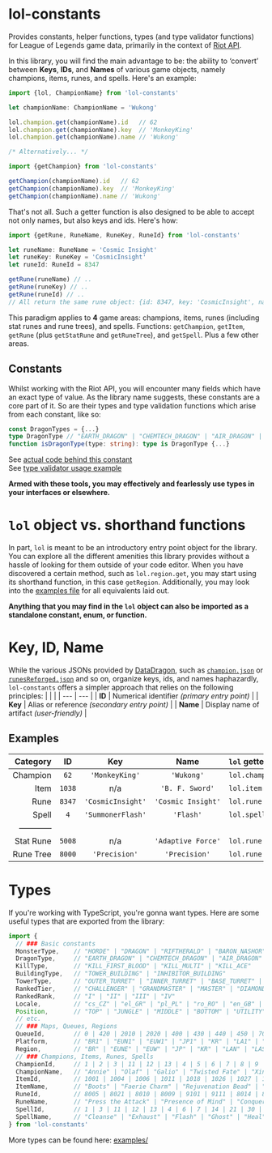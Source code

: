 # lol-constants
Provides constants, helper functions, types (and type validator functions) for League of Legends game data, primarily in the context of [Riot API](https://developer.riotgames.com/docs/lol).

In this library, you will find the main advantage to be: the ability to ‘convert’ between **Keys**, **IDs**, and **Names** of various game objects, namely champions, items, runes, and spells. Here's an example:

```typescript
import {lol, ChampionName} from 'lol-constants'

let championName: ChampionName = 'Wukong'

lol.champion.get(championName).id   // 62
lol.champion.get(championName).key  // 'MonkeyKing'
lol.champion.get(championName).name // 'Wukong'

/* Alternatively... */

import {getChampion} from 'lol-constants'

getChampion(championName).id   // 62
getChampion(championName).key  // 'MonkeyKing'
getChampion(championName).name // 'Wukong'
```

That's not all. Such a getter function is also designed to be able to accept not only names, but also keys and ids. Here's how:

```typescript
import {getRune, RuneName, RuneKey, RuneId} from 'lol-constants'

let runeName: RuneName = 'Cosmic Insight'
let runeKey: RuneKey = 'CosmicInsight'
let runeId: RuneId = 8347

getRune(runeName) // ..
getRune(runeKey) // ..
getRune(runeId) // ..
// All return the same rune object: {id: 8347, key: 'CosmicInsight', name: 'Cosmic Insight', ...}
```

This paradigm applies to **4** game areas: champions, items, runes (including stat runes and rune trees), and spells. Functions: `getChampion`, `getItem`, `getRune` (plus `getStatRune` and `getRuneTree`), and `getSpell`. Plus a few other areas.

Constants
---
Whilst working with the Riot API, you will encounter many fields which have an exact type of value. As the library name suggests, these constants are a core part of it. So are their types and type validation functions which arise from each constant, like so:

```typescript
const DragonTypes = {...}
type DragonType // "EARTH_DRAGON" | "CHEMTECH_DRAGON" | "AIR_DRAGON" | "HEXTECH_DRAGON" | "WATER_DRAGON" | "FIRE_DRAGON" | "ELDER_DRAGON"
function isDragonType(type: string): type is DragonType {...}
```
See [actual code behind this constant](./src/constants/events.ts)\
See [type validator usage example](./examples/type-validator-fn-example.ts)

**Armed with these tools, you may effectively and fearlessly use types in your interfaces or elsewhere.**



# `lol` object vs. shorthand functions
In part, `lol` is meant to be an introductory entry point object for the library. You can explore all the different amenities this library provides without a hassle of looking for them outside of your code editor. When you have discovered a certain method, such as `lol.region.get`, you may start using its shorthand function, in this case `getRegion`. Additionally, you may look into the [examples file](./examples/examples-with-lol.ts) for all equivalents laid out.

**Anything that you may find in the `lol` object can also be imported as a standalone constant, enum, or function.**



# Key, ID, Name
While the various JSONs provided by [DataDragon](https://developer.riotgames.com/docs/lol#data-dragon), such as [`champion.json`](http://ddragon.leagueoflegends.com/cdn/14.19.1/data/en_US/champion.json) or [`runesReforged.json`](http://ddragon.leagueoflegends.com/cdn/14.19.1/data/en_US/runesReforged.json) and so on, organize keys, ids, and names haphazardly, `lol-constants` offers a simpler approach that relies on the following principles:
|     |     |
| --- | --- |
| **ID** | Numerical identifier *(primary entry point)* |
| **Key** | Alias or reference *(secondary entry point)* |
| **Name** | Display name of artifact *(user-friendly)* |

Examples
---

| Category | ID | Key | Name |                                   `lol` getter | standalone |
| ---:     | :---: | :---: | :---: |                            :--- | :--- |
| Champion | `62` | `'MonkeyKing'` | `'Wukong'` |                `lol.champion.get` | `getChampion` |
| Item     | `1038` | n/a | `'B. F. Sword'` |                      `lol.item.get` | `getItem` |
| Rune      | `8347` | `'CosmicInsight'` | `'Cosmic Insight'` |  `lol.rune.get` | `getRune` |
| Spell    | `4` | `'SummonerFlash'` | `'Flash'` |               `lol.spell.get` | `getSpell` |
| ———— |  |  |  |
| Stat Rune | `5008` | n/a | `'Adaptive Force'` |                  `lol.rune.stat.get` | `getStatRune` |
| Rune Tree | `8000` | `'Precision'` | `'Precision'` |           `lol.rune.tree.get` | `getRuneTree` |



# Types

If you're working with TypeScript, you're gonna want types. Here are some useful types that are exported from the library:

```typescript
import {
  // ### Basic constants
  MonsterType,    // "HORDE" | "DRAGON" | "RIFTHERALD" | "BARON_NASHOR"
  DragonType,     // "EARTH_DRAGON" | "CHEMTECH_DRAGON" | "AIR_DRAGON" | ...
  KillType,       // "KILL_FIRST_BLOOD" | "KILL_MULTI" | "KILL_ACE"
  BuildingType,   // "TOWER_BUILDING" | "INHIBITOR_BUILDING"
  TowerType,      // "OUTER_TURRET" | "INNER_TURRET" | "BASE_TURRET" | "NEXUS_TURRET"
  RankedTier,     // "CHALLENGER" | "GRANDMASTER" | "MASTER" | "DIAMOND" | ...
  RankedRank,     // "I" | "II" | "III" | "IV"
  Locale,         // "cs_CZ" | "el_GR" | "pl_PL" | "ro_RO" | "en_GB" | ...
  Position,       // "TOP" | "JUNGLE" | "MIDDLE" | "BOTTOM" | "UTILITY"
  // etc.
  // ### Maps, Queues, Regions
  QueueId,        // 0 | 420 | 2010 | 2020 | 400 | 430 | 440 | 450 | 700 | ...
  Platform,       // "BR1" | "EUN1" | "EUW1" | "JP1" | "KR" | "LA1" | "LA2" | ...
  Region,         // "BR" | "EUNE" | "EUW" | "JP" | "KR" | "LAN" | "LAS" | ...
  // ### Champions, Items, Runes, Spells
  ChampionId,     // 1 | 2 | 3 | 11 | 12 | 13 | 4 | 5 | 6 | 7 | 8 | 9 | ...
  ChampionName,   // "Annie" | "Olaf" | "Galio" | "Twisted Fate" | "Xin Zhao" | ...
  ItemId,         // 1001 | 1004 | 1006 | 1011 | 1018 | 1026 | 1027 | 1028 | ...
  ItemName,       // "Boots" | "Faerie Charm" | "Rejuvenation Bead" | "Giant's Belt" | ...
  RuneId,         // 8005 | 8021 | 8010 | 8009 | 9101 | 9111 | 8014 | 8017 | ...
  RuneName,       // "Press the Attack" | "Presence of Mind" | "Conqueror" | ...
  SpellId,        // 1 | 3 | 11 | 12 | 13 | 4 | 6 | 7 | 14 | 21 | 30 | 31 | ...
  SpellName,      // "Cleanse" | "Exhaust" | "Flash" | "Ghost" | "Heal" | ...
} from 'lol-constants'
```

More types can be found here: [examples/](./examples/)
